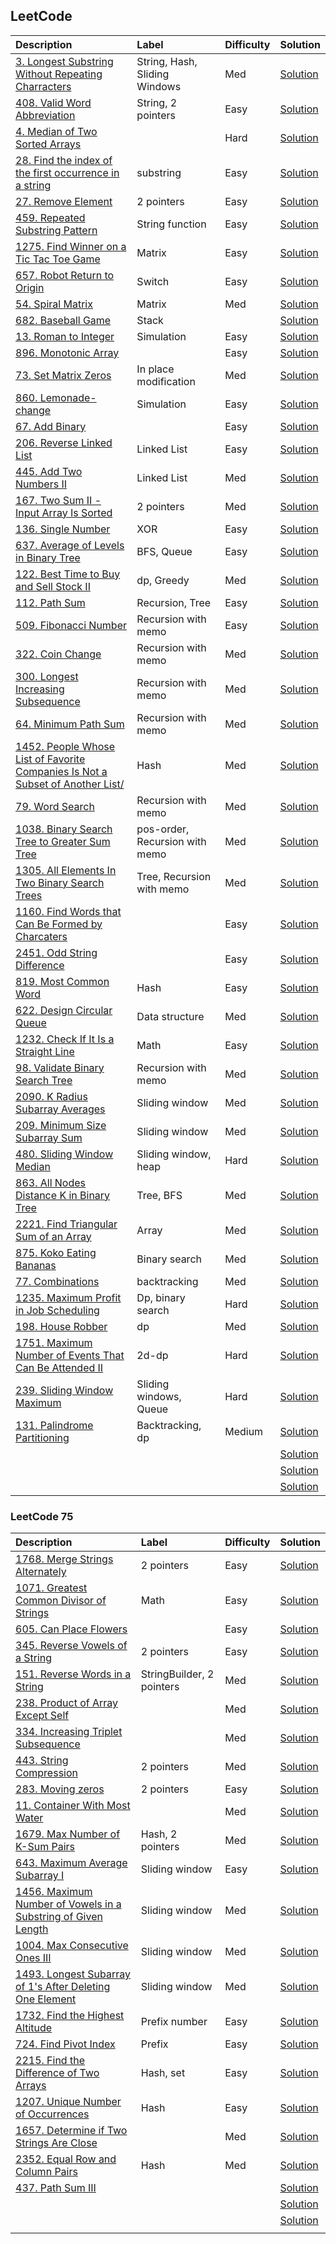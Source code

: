 
## LeetCode  

|Description| Label | Difficulty|Solution|
|:---|:---|:---|:---|
|[3. Longest Substring Without Repeating Charracters](https://leetcode.com/problems/longest-substring-without-repeating-characters/) | String, Hash, Sliding Windows| Med| [Solution](LongestSubstring.java)|
|[408. Valid Word Abbreviation](https://leetcode.com/problems/valid-word-abbreviation/description/)| String, 2 pointers | Easy| [Solution](ValidWordAbbreviation.java)|
|[4. Median of Two Sorted Arrays](https://leetcode.com/problems/median-of-two-sorted-arrays/)||Hard| [Solution](MedianSortedArray.java)|
|[28. Find the index of the first occurrence in a string](https://leetcode.com/problems/find-the-index-of-the-first-occurrence-in-a-string/)|substring|Easy| [Solution](IndexOfFirstOccurrence.java)|
|[27. Remove Element](https://leetcode.com/problems/remove-element/)|2 pointers|Easy| [Solution](RemoveElement.java)|
|[459. Repeated Substring Pattern](https://leetcode.com/problems/repeated-substring-pattern/)|String function|Easy| [Solution](RepeatedSubstringPattern.java)|
|[1275. Find Winner on a Tic Tac Toe Game](https://leetcode.com/problems/find-winner-on-a-tic-tac-toe-game/)|Matrix|Easy| [Solution](TicTacToe.java)|
|[657. Robot Return to Origin](https://leetcode.com/problems/robot-return-to-origin/)|Switch|Easy| [Solution](RobotReturnToOrigin.java)|
|[54. Spiral Matrix](https://leetcode.com/problems/spiral-matrix/)|Matrix|Med| [Solution](SpiralMatrix.java)|
|[682. Baseball Game](https://leetcode.com/problems/baseball-game/description/)|Stack|| [Solution](BaseballGame.java)|
|[13. Roman to Integer](https://leetcode.com/problems/roman-to-integer/description/)|Simulation|Easy| [Solution](RomanToInt.java)|
|[896. Monotonic Array](https://leetcode.com/problems/monotonic-array/description/)|| Easy| [Solution](MonotonicArray.java)|
|[73. Set Matrix Zeros](https://leetcode.com/problems/set-matrix-zeroes/)|In place modification|Med| [Solution](SetMatrixZeros.java)|
|[860. Lemonade-change](https://leetcode.com/problems/lemonade-change/)|Simulation|Easy| [Solution](LemonadeChange.java)|
|[67. Add Binary](https://leetcode.com/problems/add-binary/)||Easy| [Solution](AddBinary.java)|
|[206. Reverse Linked List](https://leetcode.com/problems/reverse-linked-list/)|Linked List|Easy| [Solution](ReverseLinkedList.java)|
|[445. Add Two Numbers II](https://leetcode.com/problems/add-two-numbers-ii/description/)|Linked List|Med| [Solution](AddTwoNumbers.java)|
|[167. Two Sum II - Input Array Is Sorted](https://leetcode.com/problems/two-sum-ii-input-array-is-sorted/)|2 pointers|Med| [Solution](TwoSumII.java)|
|[136. Single Number](https://leetcode.com/problems/single-number/)|XOR|Easy| [Solution](SingleNumber.java)|
|[637. Average of Levels in Binary Tree](https://leetcode.com/problems/average-of-levels-in-binary-tree/description/) |BFS, Queue| Easy| [Solution](AverageLevelsBinaryTree.java)|
|[122. Best Time to Buy and Sell Stock II](https://leetcode.com/problems/best-time-to-buy-and-sell-stock-ii/)|dp, Greedy|Med| [Solution](BestTimeToBuyAndSellStockII.java)|
|[112. Path Sum](https://leetcode.com/problems/path-sum/)|Recursion, Tree|Easy| [Solution](PathSum.java)|
|[509. Fibonacci Number](https://leetcode.com/problems/fibonacci-number/)|Recursion with memo|Easy| [Solution](FibonacciNumber.java)|
|[322. Coin Change](https://leetcode.com/problems/coin-change/)|Recursion with memo|Med| [Solution](CoinChange.java)|
|[300. Longest Increasing Subsequence](https://leetcode.com/problems/longest-increasing-subsequence/description/)|Recursion with memo|Med| [Solution](LongestIncreasingSubsequence.java)|
|[64. Minimum Path Sum](https://leetcode.com/problems/minimum-path-sum/)|Recursion with memo|Med| [Solution](MinimumPathSum.java)|
|[1452. People Whose List of Favorite Companies Is Not a Subset of Another List/](https://leetcode.com/problems/people-whose-list-of-favorite-companies-is-not-a-subset-of-another-list/description/)|Hash|Med| [Solution](PeopleWhoseFavoriteCompaniesIsNotSubset.java)|
|[79. Word Search](https://leetcode.com/problems/word-search/description/)|Recursion with memo|Med| [Solution](WordSearch.java)|
|[1038. Binary Search Tree to Greater Sum Tree](https://leetcode.com/problems/binary-search-tree-to-greater-sum-tree/)|pos-order, Recursion with memo|Med| [Solution](BinarySearchTreeToGreaterSumTree.java)|
|[1305. All Elements In Two Binary Search Trees](https://leetcode.com/problems/all-elements-in-two-binary-search-trees/)|Tree, Recursion with memo|Med| [Solution](AllElementsInTwoBinarySearchTrees.java)|
|[1160. Find Words that Can Be Formed by Charcaters](https://leetcode.com/problems/find-words-that-can-be-formed-by-characters/)||Easy| [Solution](FindWordsCanBeFormedByCharcaters.java)|
|[2451. Odd String Difference](https://leetcode.com/problems/odd-string-difference/)||Easy| [Solution](OddStringDifference.java)|
|[819. Most Common Word](https://leetcode.com/problems/most-common-word/)|Hash|Easy| [Solution](MostCommonWord.java)|
|[622. Design Circular Queue](https://leetcode.com/problems/design-circular-queue/)|Data structure|Med| [Solution](MyCircularQueue.java)|
|[1232. Check If It Is a Straight Line](https://leetcode.com/problems/check-if-it-is-a-straight-line/description/)|Math|Easy| [Solution](CheckStraightLine.java)|
|[98. Validate Binary Search Tree](https://leetcode.com/problems/validate-binary-search-tree/)|Recursion with memo|Med| [Solution](ValidateBinarySearchTree.java)|
|[2090. K Radius Subarray Averages](https://leetcode.com/problems/k-radius-subarray-averages/)|Sliding window|Med| [Solution](KRadiusSubarrayAverages.java) |
|[209. Minimum Size Subarray Sum](https://leetcode.com/problems/minimum-size-subarray-sum/)|Sliding window|Med| [Solution](MinimumSizeSubarraySum.java) |
|[480. Sliding Window Median](https://leetcode.com/problems/sliding-window-median/)|Sliding window, heap|Hard| [Solution](SlidingWindowMedian.java) |
|[863. All Nodes Distance K in Binary Tree](https://leetcode.com/problems/all-nodes-distance-k-in-binary-tree/)|Tree, BFS|Med| [Solution](AllNodesDistanceKBinaryTree.java) |
|[2221. Find Triangular Sum of an Array](https://leetcode.com/problems/find-triangular-sum-of-an-array/)|Array|Med| [Solution](TriangularSum.java) |
|[875. Koko Eating Bananas](https://leetcode.com/problems/koko-eating-bananas/)|Binary search|Med| [Solution](KokoEatingBananas.java) |
|[77. Combinations](https://leetcode.com/problems/combinations/)|backtracking|Med| [Solution]() |
|[1235. Maximum Profit in Job Scheduling](https://leetcode.com/problems/maximum-profit-in-job-scheduling/)|Dp, binary search|Hard| [Solution](MaxProfitInJobScheduling.java) |
|[198. House Robber](https://leetcode.com/problems/house-robber/)|dp|Med| [Solution](https://leetcode.com/problems/house-robber/.java) |
|[1751. Maximum Number of Events That Can Be Attended II](https://leetcode.com/problems/maximum-number-of-events-that-can-be-attended-ii/)|2d-dp|Hard| [Solution](MaximumNumberEventsCanBeAttendedII.java) |
|[239. Sliding Window Maximum](https://leetcode.com/problems/sliding-window-maximum/)|Sliding windows, Queue|Hard| [Solution](SlidingWindowMaximun.java) |
|[131. Palindrome Partitioning](https://leetcode.com/problems/palindrome-partitioning/)|Backtracking, dp|Medium| [Solution](PalindromePartitioning.java) |
|||| [Solution]() |
|||| [Solution]() |
|||| [Solution]() |



### LeetCode 75

|Description| Label | Difficulty|Solution|
|:---|:---|:---|:---|
|[1768. Merge Strings Alternately](https://leetcode.com/problems/merge-strings-alternately/)|2 pointers|Easy| [Solution](MergeStringAlternately.java)|
|[1071. Greatest Common Divisor of Strings](https://leetcode.com/problems/greatest-common-divisor-of-strings/)|Math|Easy| [Solution](GreatestCommonDivisorStrings.java)|
|[605. Can Place Flowers](https://leetcode.com/problems/can-place-flowers/)||Easy| [Solution](CanPlaceFlowers.java)|
|[345. Reverse Vowels of a String](http://leetcode.com/problems/reverse-vowels-of-a-string/)|2 pointers|Easy| [Solution](ReverseVowelsString.java)|
|[151. Reverse Words in a String](https://leetcode.com/problems/reverse-words-in-a-string/)|StringBuilder, 2 pointers|Med| [Solution](ReverseWordsInString.java)|
|[238. Product of Array Except Self](https://leetcode.com/problems/product-of-array-except-self/)||Med| [Solution](ProductArrayExceptSelf.java)|
|[334. Increasing Triplet Subsequence](https://leetcode.com/problems/increasing-triplet-subsequence/)||Med| [Solution](IncreasingTripletSubsequence.java)|
|[443. String Compression](https://leetcode.com/problems/string-compression/)|2 pointers|Med| [Solution](StringCompression.java)|
|[283. Moving zeros](https://leetcode.com/problems/move-zeroes/)|2 pointers|Easy| [Solution](MovingZeros.java)|
|[11. Container With Most Water](https://leetcode.com/problems/container-with-most-water/)|| Med| [Solution](ContainerWithMostWater.java)|
|[1679. Max Number of K-Sum Pairs](https://leetcode.com/problems/max-number-of-k-sum-pairs/)|Hash, 2 pointers|Med| [Solution](MaxNumKSumPairs.java)|
|[643. Maximum Average Subarray I](https://leetcode.com/problems/maximum-average-subarray-i/)|Sliding window|Easy| [Solution](MaximumAverageSubarrayI.java) |
|[1456. Maximum Number of Vowels in a Substring of Given Length](https://leetcode.com/problems/maximum-number-of-vowels-in-a-substring-of-given-length/)|Sliding window|Med| [Solution](MaximumNumberVowelsInSubstring.java) |
|[1004. Max Consecutive Ones III](https://leetcode.com/problems/max-consecutive-ones-iii/)|Sliding window|Med| [Solution](MaxConsecutiveOnesIII.java) |
|[1493. Longest Subarray of 1's After Deleting One Element](https://leetcode.com/problems/longest-subarray-of-1s-after-deleting-one-element/)|Sliding window|Med| [Solution](LongestSubarrayAfterDeletingOneElement.java) |
|[1732. Find the Highest Altitude](https://leetcode.com/problems/find-the-highest-altitude/)|Prefix number|Easy| [Solution](FindHighestAltitude.java) |
|[724. Find Pivot Index](https://leetcode.com/problems/find-pivot-index/)|Prefix|Easy| [Solution](FindPivotIndex.java) |
|[2215. Find the Difference of Two Arrays](https://leetcode.com/problems/find-the-difference-of-two-arrays/)|Hash, set|Easy| [Solution](FindDifferenceTwoArrays.java) |
|[1207. Unique Number of Occurrences](https://leetcode.com/problems/unique-number-of-occurrences/)|Hash|Easy| [Solution](UniqueNumberOccurrences.java) |
|[1657. Determine if Two Strings Are Close](https://leetcode.com/problems/determine-if-two-strings-are-close/)||Med| [Solution](DetermineTwoStringsAreClose.java) |
|[2352. Equal Row and Column Pairs](https://leetcode.com/problems/equal-row-and-column-pairs/)|Hash|Med| [Solution](EqualRowColumnPairs.java) |
|[437. Path Sum III](https://leetcode.com/problems/path-sum-iii/)||| [Solution]() |
|||| [Solution]() |
|||| [Solution]() |
||||  |

